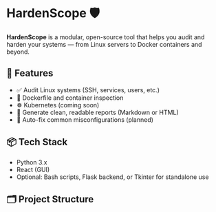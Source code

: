 # HardenScope 🛡️

**HardenScope** is a modular, open-source tool that helps you audit and harden your systems — from Linux servers to Docker containers and beyond.

## 🚀 Features

- ✅ Audit Linux systems (SSH, services, users, etc.)
- 🐳 Dockerfile and container inspection
- ☸️ Kubernetes (coming soon)
- 📄 Generate clean, readable reports (Markdown or HTML)
- 🔧 Auto-fix common misconfigurations (planned)

## 📦 Tech Stack

- Python 3.x
- React (GUI)
- Optional: Bash scripts, Flask backend, or Tkinter for standalone use

## 🗂️ Project Structure

